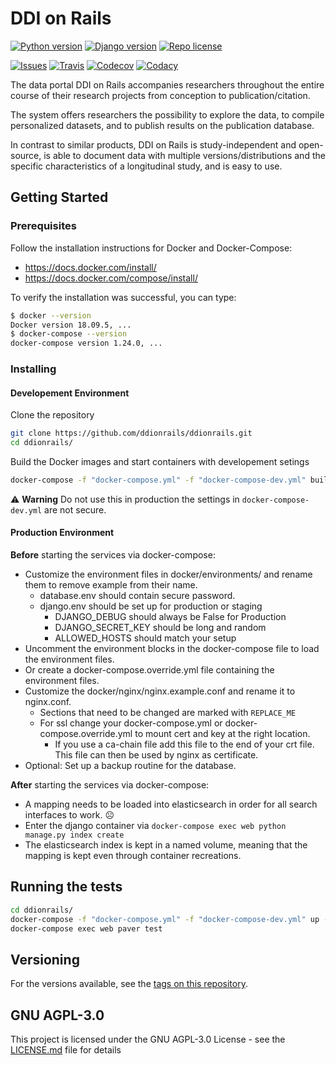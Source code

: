 # DDI on Rails

[![Python version][python-badge]](https://www.python.org/downloads/release/python-373releases/)
[![Django version][django-badge]](https://docs.djangoproject.com/en/2.2/releases/2.2.2/)
[![Repo license][license-badge]](https://www.gnu.org/licenses/agpl-3.0)

[![Issues][issues-badge]](https://github.com/ddionrails/ddionrails/issues/)
[![Travis][travis-badge]](https://travis-ci.org/ddionrails/ddionrails/)
[![Codecov][codecov-badge]](https://codecov.io/gh/ddionrails/ddionrails)
[![Codacy][codacy-badge]](https://app.codacy.com/project/ddionrails/ddionrails/dashboard)

The data portal DDI on Rails accompanies researchers throughout the entire course of their research projects from conception to publication/citation.

The system offers researchers the possibility to explore the data, to compile personalized datasets, and to publish results on the publication database.

In contrast to similar products, DDI on Rails is study-independent and open-source, is able to document data with multiple versions/distributions and the specific characteristics of a longitudinal study, and is easy to use.

## Getting Started

### Prerequisites

Follow the installation instructions for Docker and Docker-Compose:

- <https://docs.docker.com/install/>
- <https://docs.docker.com/compose/install/>

To verify the installation was successful, you can type:

``` bash
$ docker --version
Docker version 18.09.5, ...
$ docker-compose --version
docker-compose version 1.24.0, ...
```

### Installing

#### Developement Environment

Clone the repository

``` bash
git clone https://github.com/ddionrails/ddionrails.git
cd ddionrails/
```

Build the Docker images and start containers with developement setings

``` bash
docker-compose -f "docker-compose.yml" -f "docker-compose-dev.yml" build
```

:warning: __Warning__ Do not use this in production the settings in `docker-compose-dev.yml` are not secure.

#### Production Environment

__Before__ starting the services via docker-compose:

- Customize the environment files in docker/environments/ and rename them to remove example from their name.
  - database.env should contain secure password.
  - django.env should be set up for production or staging
    - DJANGO_DEBUG should always be False for Production
    - DJANGO_SECRET_KEY should be long and random
    - ALLOWED_HOSTS should match your setup
- Uncomment the environment blocks in the docker-compose file to load the environment files.
- Or create a docker-compose.override.yml file containing the environment files.
- Customize the docker/nginx/nginx.example.conf and rename it to nginx.conf.
  - Sections that need to be changed are marked with `REPLACE_ME`
  - For ssl change your docker-compose.yml or docker-compose.override.yml to mount cert and key at the right location.
    - If you use a ca-chain file add this file to the end of your crt file. This file can then be used by nginx as certificate.
- Optional: Set up a backup routine for the database.

__After__ starting the services via docker-compose:

- A mapping needs to be loaded into elasticsearch in order for all search interfaces to work. :frowning_face:
- Enter the django container via `docker-compose exec web python manage.py index create`
- The elasticsearch index is kept in a named volume, meaning that the mapping is kept even through container recreations.

## Running the tests

``` bash
cd ddionrails/
docker-compose -f "docker-compose.yml" -f "docker-compose-dev.yml" up -d
docker-compose exec web paver test
```

## Versioning

For the versions available, see the [tags on this repository](https://github.com/ddionrails/ddionrails/tags).

## GNU AGPL-3.0

This project is licensed under the GNU AGPL-3.0 License - see the [LICENSE.md](https://github.com/ddionrails/ddionrails/blob/master/LICENSE.md) file for details

<!-- Markdown link & img dfn's -->

[python-badge]: https://img.shields.io/badge/Python-3.7.3-blue.svg
[django-badge]: https://img.shields.io/badge/Django-2.2.2-blue.svg
[license-badge]: https://img.shields.io/badge/License-AGPL%20v3-blue.svg
[codecov-badge]: https://img.shields.io/codecov/c/github/ddionrails/ddionrails.svg
[travis-badge]: https://img.shields.io/travis/ddionrails/ddionrails.svg
[issues-badge]: https://img.shields.io/github/issues/ddionrails/ddionrails.svg
[codacy-badge]: https://api.codacy.com/project/badge/Grade/0382ce2fae284b608bfba7bc2da74a4b
